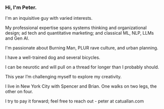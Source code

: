 ### Hi, I'm Peter.
I'm an inquisitive guy with varied interests. 

My professional expertise spans systems thinking and organizational design; ad tech and quantitative marketing; and classical ML, NLP, LLMs and Gen AI. 

I'm passionate about Burning Man, PLUR rave culture, and urban planning. 

I have a well-trained dog and several bicycles.

I can be neurotic and will pull on a thread for longer than I probably should.

This year I’m challenging myself to explore my creativity.

I live in New York City with Spencer and Brian. One walks on two legs, the other on four. 


I try to pay it forward; feel free to reach out - peter at catuallan.com
